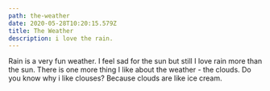 ```yaml
---
path: the-weather
date: 2020-05-28T10:20:15.579Z
title: The Weather
description: i love the rain.
---
```

Rain is a very fun weather. I feel sad for the sun but still I love rain more than the sun. There is one more thing I like about the weather - the clouds. Do you know why i like clouses? Because clouds are like ice cream.